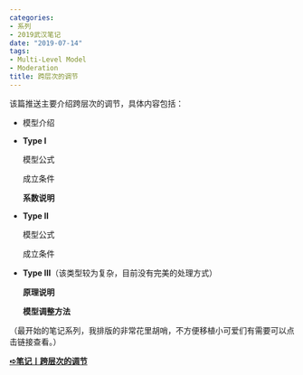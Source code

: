 ```yaml
---
categories:
- 系列
- 2019武汉笔记
date: "2019-07-14"
tags:
- Multi-Level Model
- Moderation
title: 跨层次的调节
---
```


该篇推送主要介绍跨层次的调节，具体内容包括：

<!--more-->

- 模型介绍

- **Type I** 

  模型公式

  成立条件

  **系数说明**

- **Type Ⅱ** 

  模型公式

  成立条件

- **Type Ⅲ**（该类型较为复杂，目前没有完美的处理方式）

  **原理说明**

  **模型调整方法**

（最开始的笔记系列，我排版的非常花里胡哨，不方便移植小可爱们有需要可以点击链接查看。）


[**➪笔记丨跨层次的调节**](https://mp.weixin.qq.com/s?__biz=MzIwMDk1OTM2OQ==&mid=2247484796&idx=1&sn=44a7547c67aab0e22104422765819e33&chksm=96f4719aa183f88c031e43817c8cc8bfd659eae62c8c63fe3751b116a4921f0f0a0906c9296b&token=1026914331&lang=zh_CN&scene=21#wechat_redirect)
